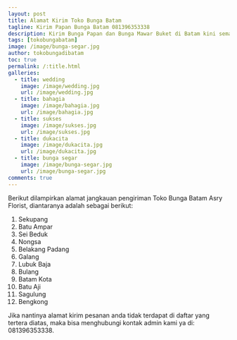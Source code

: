 ```yaml
---
layout: post
title: Alamat Kirim Toko Bunga Batam
tagline: Kirim Papan Bunga Batam 081396353338
description: Kirim Bunga Papan dan Bunga Mawar Buket di Batam kini semakin mudah dan simpel karena hadirnya salah satu florist batam terbaik.
tags: [tokobungabatam]
image: /image/bunga-segar.jpg
author: tokobungadibatam
toc: true
permalink: /:title.html
galleries:
  - title: wedding
    image: /image/wedding.jpg
    url: /image/wedding.jpg
  - title: bahagia
    image: /image/bahagia.jpg
    url: /image/bahagia.jpg
  - title: sukses
    image: /image/sukses.jpg
    url: /image/sukses.jpg
  - title: dukacita
    image: /image/dukacita.jpg
    url: /image/dukacita.jpg
  - title: bunga segar
    image: /image/bunga-segar.jpg
    url: /image/bunga-segar.jpg
comments: true
---
```


Berikut dilampirkan alamat jangkauan pengiriman Toko Bunga Batam Asry Florist, diantaranya adalah sebagai berikut:

1. Sekupang
2. Batu Ampar
3. Sei Beduk
4. Nongsa
5. Belakang Padang
6. Galang
7. Lubuk Baja
8. Bulang
9. Batam Kota
10. Batu Aji
11. Sagulung
12. Bengkong

Jika nantinya alamat kirim pesanan anda tidak terdapat di daftar yang tertera diatas, maka bisa menghubungi kontak admin kami ya di: 081396353338.

